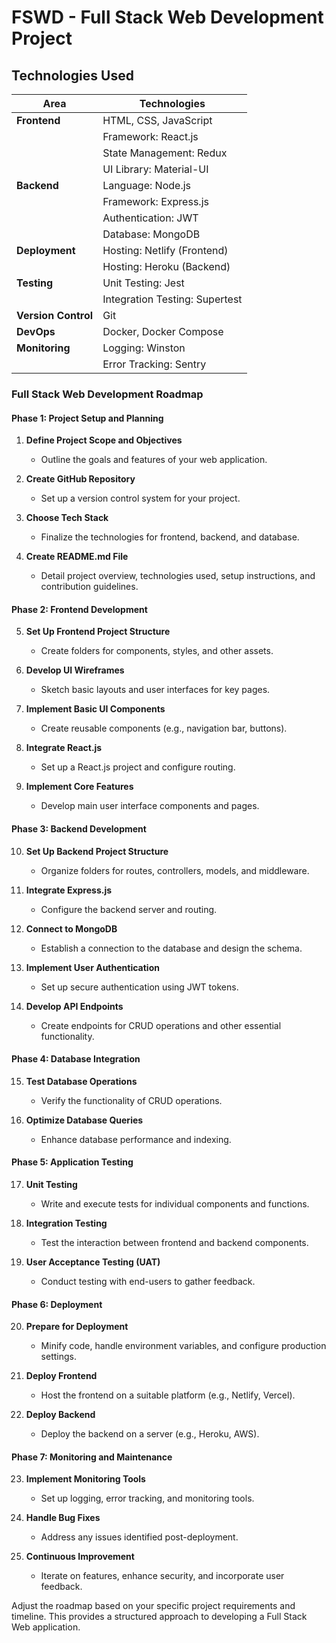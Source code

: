 
# FSWD - Full Stack Web Development Project

## Technologies Used

| Area              | Technologies               |
|-------------------|----------------------------|
| **Frontend**      | HTML, CSS, JavaScript      |
|                   | Framework: React.js         |
|                   | State Management: Redux    |
|                   | UI Library: Material-UI    |
| **Backend**       | Language: Node.js          |
|                   | Framework: Express.js      |
|                   | Authentication: JWT        |
|                   | Database: MongoDB          |
| **Deployment**    | Hosting: Netlify (Frontend) |
|                   | Hosting: Heroku (Backend)   |
| **Testing**       | Unit Testing: Jest          |
|                   | Integration Testing: Supertest |
| **Version Control**| Git                        |
| **DevOps**        | Docker, Docker Compose      |
| **Monitoring**    | Logging: Winston            |
|                   | Error Tracking: Sentry      |





### Full Stack Web Development Roadmap

#### Phase 1: Project Setup and Planning
1. **Define Project Scope and Objectives**
   - Outline the goals and features of your web application.

2. **Create GitHub Repository**
   - Set up a version control system for your project.

3. **Choose Tech Stack**
   - Finalize the technologies for frontend, backend, and database.

4. **Create README.md File**
   - Detail project overview, technologies used, setup instructions, and contribution guidelines.

#### Phase 2: Frontend Development
5. **Set Up Frontend Project Structure**
   - Create folders for components, styles, and other assets.

6. **Develop UI Wireframes**
   - Sketch basic layouts and user interfaces for key pages.

7. **Implement Basic UI Components**
   - Create reusable components (e.g., navigation bar, buttons).

8. **Integrate React.js**
   - Set up a React.js project and configure routing.

9. **Implement Core Features**
   - Develop main user interface components and pages.

#### Phase 3: Backend Development
10. **Set Up Backend Project Structure**
    - Organize folders for routes, controllers, models, and middleware.

11. **Integrate Express.js**
    - Configure the backend server and routing.

12. **Connect to MongoDB**
    - Establish a connection to the database and design the schema.

13. **Implement User Authentication**
    - Set up secure authentication using JWT tokens.

14. **Develop API Endpoints**
    - Create endpoints for CRUD operations and other essential functionality.

#### Phase 4: Database Integration
15. **Test Database Operations**
    - Verify the functionality of CRUD operations.

16. **Optimize Database Queries**
    - Enhance database performance and indexing.

#### Phase 5: Application Testing
17. **Unit Testing**
    - Write and execute tests for individual components and functions.

18. **Integration Testing**
    - Test the interaction between frontend and backend components.

19. **User Acceptance Testing (UAT)**
    - Conduct testing with end-users to gather feedback.

#### Phase 6: Deployment
20. **Prepare for Deployment**
    - Minify code, handle environment variables, and configure production settings.

21. **Deploy Frontend**
    - Host the frontend on a suitable platform (e.g., Netlify, Vercel).

22. **Deploy Backend**
    - Deploy the backend on a server (e.g., Heroku, AWS).

#### Phase 7: Monitoring and Maintenance
23. **Implement Monitoring Tools**
    - Set up logging, error tracking, and monitoring tools.

24. **Handle Bug Fixes**
    - Address any issues identified post-deployment.

25. **Continuous Improvement**
    - Iterate on features, enhance security, and incorporate user feedback.

Adjust the roadmap based on your specific project requirements and timeline. This provides a structured approach to developing a Full Stack Web application.
